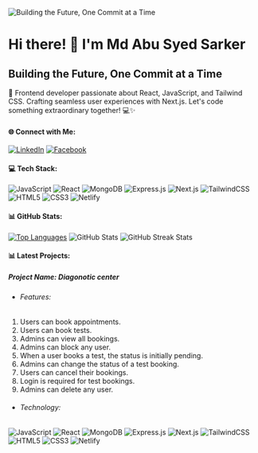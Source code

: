 ![Building the Future, One Commit at a Time](https://iili.io/JTfPa5v.png)

# Hi there! 👋 I'm Md Abu Syed Sarker
## Building the Future, One Commit at a Time
🚀 Frontend developer passionate about React, JavaScript, and Tailwind CSS. Crafting seamless user experiences with Next.js. Let's code something extraordinary together! 💻✨

#### 🌐 Connect with Me:
[![LinkedIn](https://img.shields.io/badge/LinkedIn-%230077B5.svg?logo=linkedin&logoColor=white)](https://linkedin.com/in/mdsaayed) 
[![Facebook](https://img.shields.io/badge/Facebook-%231877F2.svg?logo=Facebook&logoColor=white)](https://facebook.com/findsayedkhan) 

#### 💻 Tech Stack:
![JavaScript](https://img.shields.io/badge/javascript-%23323330.svg?style=for-the-badge&logo=javascript&logoColor=%23F7DF1E) ![React](https://img.shields.io/badge/react-%2320232a.svg?style=for-the-badge&logo=react&logoColor=%2361DAFB) ![MongoDB](https://img.shields.io/badge/MongoDB-%234ea94b.svg?style=for-the-badge&logo=mongodb&logoColor=white) ![Express.js](https://img.shields.io/badge/express.js-%23404d59.svg?style=for-the-badge&logo=express&logoColor=%2361DAFB) ![Next.js](https://img.shields.io/badge/Next-black?style=for-the-badge&logo=next.js&logoColor=white) ![TailwindCSS](https://img.shields.io/badge/tailwindcss-%2338B2AC.svg?style=for-the-badge&logo=tailwind-css&logoColor=white) ![HTML5](https://img.shields.io/badge/html5-%23E34F26.svg?style=for-the-badge&logo=html5&logoColor=white) ![CSS3](https://img.shields.io/badge/css3-%231572B6.svg?style=for-the-badge&logo=css3&logoColor=white) ![Netlify](https://img.shields.io/badge/netlify-%23000000.svg?style=for-the-badge&logo=netlify&logoColor=#00C7B7)
#### 📊 GitHub Stats:
[![Top Languages](https://github-readme-stats.vercel.app/api/top-langs/?username=MdSaayed)](https://github.com/anuraghazra/github-readme-stats)
![GitHub Stats](https://github-readme-stats.vercel.app/api?username=MdSaayed&show_icons=true&count_private=true) ![GitHub Streak Stats](https://streak-stats.demolab.com/?user=MdSaayed)

#### 📊 Latest Projects:
##### Project Name: Diagonotic center
- ###### Features:
1. Users can book appointments.
2. Users can book tests.
3. Admins can view all bookings.
4. Admins can block any user.
5. When a user books a test, the status is initially pending.
6. Admins can change the status of a test booking.
7. Users can cancel their bookings.
8. Login is required for test bookings.
9. Admins can delete any user.

- ###### Technology:
![JavaScript](https://img.shields.io/badge/javascript-%23323330.svg?style=for-the-badge&logo=javascript&logoColor=%23F7DF1E) ![React](https://img.shields.io/badge/react-%2320232a.svg?style=for-the-badge&logo=react&logoColor=%2361DAFB) ![MongoDB](https://img.shields.io/badge/MongoDB-%234ea94b.svg?style=for-the-badge&logo=mongodb&logoColor=white) ![Express.js](https://img.shields.io/badge/express.js-%23404d59.svg?style=for-the-badge&logo=express&logoColor=%2361DAFB) ![Next.js](https://img.shields.io/badge/Next-black?style=for-the-badge&logo=next.js&logoColor=white) ![TailwindCSS](https://img.shields.io/badge/tailwindcss-%2338B2AC.svg?style=for-the-badge&logo=tailwind-css&logoColor=white) ![HTML5](https://img.shields.io/badge/html5-%23E34F26.svg?style=for-the-badge&logo=html5&logoColor=white) ![CSS3](https://img.shields.io/badge/css3-%231572B6.svg?style=for-the-badge&logo=css3&logoColor=white) ![Netlify](https://img.shields.io/badge/netlify-%23000000.svg?style=for-the-badge&logo=netlify&logoColor=#00C7B7)



